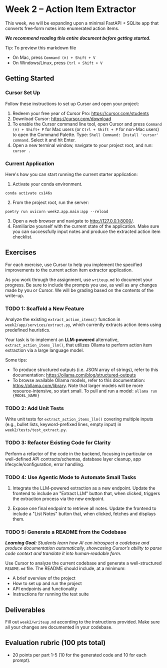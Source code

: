 # Week 2 – Action Item Extractor

This week, we will be expanding upon a minimal FastAPI + SQLite app that converts free‑form notes into enumerated action items.

***We recommend reading this entire document before getting started.***

Tip: To preview this markdown file
- On Mac, press `Command (⌘) + Shift + V`
- On Windows/Linux, press `Ctrl + Shift + V`


## Getting Started

### Cursor Set Up
Follow these instructions to set up Cursor and open your project:
1. Redeem your free year of Cursor Pro: https://cursor.com/students
2. Download Cursor: https://cursor.com/download
3. To enable the Cursor command line tool, open Cursor and press `Command (⌘) + Shift+ P` for Mac users (or `Ctrl + Shift + P` for non-Mac users) to open the Command Palette. Type: `Shell Command: Install 'cursor' command`. Select it and hit Enter.
4. Open a new terminal window, navigate to your project root, and run: `cursor .`

### Current Application
Here's how you can start running the current starter application: 
1. Activate your conda environment.
```
conda activate cs146s 
```
2. From the project root, run the server:
```
poetry run uvicorn week2.app.main:app --reload
```
3. Open a web browser and navigate to http://127.0.0.1:8000/.
4. Familiarize yourself with the current state of the application. Make sure you can successfully input notes and produce the extracted action item checklist. 

## Exercises
For each exercise, use Cursor to help you implement the specified improvements to the current action item extractor application.

As you work through the assignment, use `writeup.md` to document your progress. Be sure to include the prompts you use, as well as any changes made by you or Cursor. We will be grading based on the contents of the write-up.

### TODO 1: Scaffold a New Feature

Analyze the existing `extract_action_items()` function in `week2/app/services/extract.py`, which currently extracts action items using predefined heuristics.

Your task is to implement an **LLM-powered** alternative, `extract_action_items_llm()`, that utilizes Ollama to perform action item extraction via a large language model.

Some  tips:
- To produce structured outputs (i.e. JSON array of strings), refer to this documentation: https://ollama.com/blog/structured-outputs 
- To browse available Ollama models, refer to this documentation: https://ollama.com/library. Note that larger models will be more resource-intensive, so start small. To pull and run a model: `ollama run {MODEL_NAME}`

### TODO 2: Add Unit Tests 

Write unit tests for `extract_action_items_llm()` covering multiple inputs (e.g., bullet lists, keyword-prefixed lines, empty input) in `week2/tests/test_extract.py`.

### TODO 3: Refactor Existing Code for Clarity

Perform a refactor of the code in the backend, focusing in particular on well-defined API contracts/schemas, database layer cleanup, app lifecycle/configuration, error handling. 

### TODO 4: Use Agentic Mode to Automate Small Tasks

1. Integrate the LLM-powered extraction as a new endpoint. Update the frontend to include an "Extract LLM" button that, when clicked, triggers the extraction process via the new endpoint.

2. Expose one final endpoint to retrieve all notes. Update the frontend to include a "List Notes" button that, when clicked, fetches and displays them.

### TODO 5: Generate a README from the Codebase

***Learning Goal:***
*Students learn how AI can introspect a codebase and produce documentation automatically, showcasing Cursor’s ability to parse code context and translate it into human‑readable form.*

Use Cursor to analyze the current codebase and generate a well-structured `README.md` file. The README should include, at a minimum:
- A brief overview of the project
- How to set up and run the project
- API endpoints and functionality
- Instructions for running the test suite

## Deliverables
Fill out `week2/writeup.md` according to the instructions provided. Make sure all your changes are documented in your codebase. 

## Evaluation rubric (100 pts total)
- 20 points per part 1-5 (10 for the generated code and 10 for each prompt).